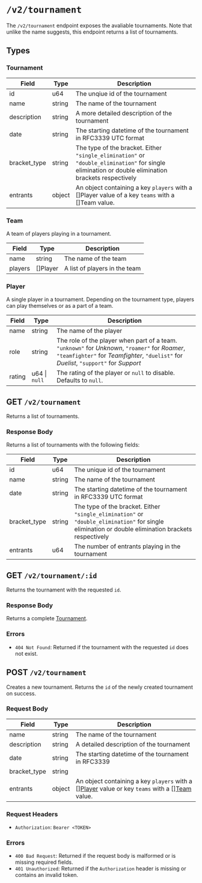 # `/v2/tournament`

The `/v2/tournament` endpoint exposes the avaliable tournaments. Note that unlike the name suggests, this endpoint returns a list of tournaments.

## Types

### Tournament

| Field        | Type   | Description |
| ------------ | ------ | --- |
| id           | u64    | The unqiue id of the tournament |
| name         | string | The name of the tournament |
| description  | string | A more detailed description of the tournament |
| date         | string | The starting datetime of the tournament in RFC3339 UTC format |
| bracket_type | string | The type of the bracket. Either `"single_elimination"` or `"double_elimination"` for single elimination or double elimination brackets respectively |
| entrants     | object | An object containing a key `players` with a []Player value of a key `teams` with a []Team value. |

### Team

A team of players playing in a tournament.

| Field   | Type     | Description                   |
| ------- | -------- | ----------------------------- |
| name    | string   | The name of the team          |
| players | []Player | A list of players in the team |

### Player

A single player in a tournament. Depending on the tournament type, players can play themselves or as a part of a team.

| Field | Type | Description |
| ----- | ---- | ----------- |
| name | string | The name of the player |
| role | string | The role of the player when part of a team. `"unknown"` for *Unknown*, `"roamer"` for *Roamer*, `"teamfighter"` for *Teamfighter*, `"duelist"` for *Duelist*, `"support"` for *Support* |
| rating | u64 &#124; `null` | The rating of the player or `null` to disable. Defaults to `null`. |

## GET `/v2/tournament`

Returns a list of tournaments.

### Response Body

Returns a list of tournaments with the following fields:

| Field        | Type   | Description                                                     |
| ------------ | ------ | --------------------------------------------------------------- |
| id           | u64    | The unique id of the tournament                                 |
| name         | string | The name of the tournament                                      |
| date         | string | The starting datetime of the tournament in RFC3339 UTC format   |
| bracket_type | string | The type of the bracket. Either `"single_elimination"` or `"double_elimination"` for single elimination or double elimination brackets respectively |
| entrants     | u64    | The number of entrants playing in the tournament                |

## GET `/v2/tournament/:id`

Returns the tournament with the requested `id`.

### Response Body

Returns a complete [Tournament](#tournament).

### Errors

- `404 Not Found`: Returned if the tournament with the requested `id` does not exist.

## POST `/v2/tournament`

Creates a new tournament. Returns the `id` of the newly created tournament on success.

### Request Body

| Field | Type | Description |
| - | - | - |
| name | string | The name of the tournament |
| description | string | A detailed description of the tournament |
| date | string | The starting datetime of the tournament in RFC3339 |
| bracket_type | string |
| entrants | object | An object containing a key `players` with a [][Player](#player) value or key `teams` with a [][Team](#team) value. |

### Request Headers

- `Authorization`: `Bearer <TOKEN>`

### Errors

- `400 Bad Request`: Returned if the request body is malformed or is missing required fields.
- `401 Unauthorized`: Returned if the `Authorization` header is missing or contains an invalid token.
